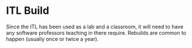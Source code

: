 # ITL Build

Since the ITL has been used as a lab and a classroom, it will need to have any software professors teaching in there require. Rebuilds are common to happen (usually once or twice a year).